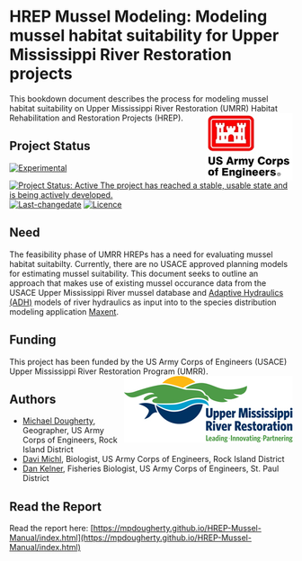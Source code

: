 # HREP Mussel Modeling: Modeling mussel habitat suitability for Upper Mississippi River Restoration projects
This bookdown document describes the process for modeling mussel habitat suitability on Upper Mississippi River Restoration (UMRR) Habitat Rehabilitation and Restoration Projects (HREP). <img src="docs/images/HDQLO-03_h120.jpg" align="right" />

## Project Status

[![Experimental](https://img.shields.io/badge/lifecycle-experimental-orange.svg)](https://www.tidyverse.org/lifecycle)
[![Project Status: Active The project has reached a stable, usable state and is being actively developed.](https://www.repostatus.org/badges/latest/active.svg)](https://www.repostatus.org/#active)
[![Last-changedate](https://img.shields.io/badge/last%20change-2019--05--04-yellowgreen.svg)](/commits/master)
[![Licence](https://img.shields.io/badge/licence-CC0-blue.svg)](http://choosealicense.com/licenses/cc0-1.0/)

## Need
The feasibility phase of UMRR HREPs has a need for evaluating mussel habitat suitabilty. Currently, there are no USACE approved planning models for estimating mussel suitability. This document seeks to outline an approach that makes use of existing mussel occurance data from the USACE Upper Mississippi River mussel database and [Adaptive Hydraulics (ADH)](https://www.erdc.usace.army.mil/Media/Fact-Sheets/Fact-Sheet-Article-View/Article/476708/adaptive-hydraulics-model-system/) models of river hydraulics as input into to the species distribution modeling application [Maxent](https://biodiversityinformatics.amnh.org/open_source/maxent/). 

## Funding
This project has been funded by the US Army Corps of Engineers (USACE) Upper Mississippi River Restoration Program (UMRR). <img src="docs/images/UMRRlogo_tag_rgb_300px.jpg" align="right" />

## Authors
* [Michael Dougherty](mailto:Michael.P.Dougherty@usace.army.mil), Geographer, US Army Corps of Engineers, Rock Island District
* [Davi Michl](mailto:Davi.E.Michl@usace.army.mil), Biologist, US Army Corps of Engineers, Rock Island District
* [Dan Kelner](mailto:Daniel.E.Kelner@usace.army.mil), Fisheries Biologist, US Army Corps of Engineers, St. Paul District

## Read the Report
Read the report here: [https://mpdougherty.github.io/HREP-Mussel-Manual/index.html](https://mpdougherty.github.io/HREP-Mussel-Manual/index.html)